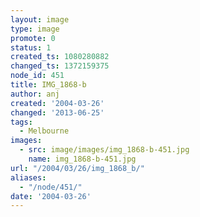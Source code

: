```yaml
---
layout: image
type: image
promote: 0
status: 1
created_ts: 1080280882
changed_ts: 1372159375
node_id: 451
title: IMG_1868-b
author: anj
created: '2004-03-26'
changed: '2013-06-25'
tags:
  - Melbourne
images:
  - src: image/images/img_1868-b-451.jpg
    name: img_1868-b-451.jpg
url: "/2004/03/26/img_1868_b/"
aliases:
  - "/node/451/"
date: '2004-03-26'
---
```


